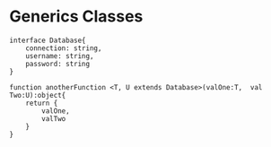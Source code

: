 # Generics Classes

    interface Database{
        connection: string,
        username: string,
        password: string
    }

    function anotherFunction <T, U extends Database>(valOne:T,  val Two:U):object{
        return {
            valOne, 
            valTwo
        }
    }

